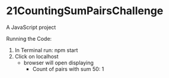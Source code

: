 # 21CountingSumPairsChallenge
A JavaScript project


Running the Code:
1. In Terminal run: 
     npm start
2. Click on localhost
    - browser will open displaying 
        - Count of pairs with sum 50: 1
